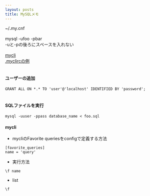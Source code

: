 ```yaml
---
layout: posts
title: MySQLメモ
---
```

~/<b>.</b>my.cnf    
<br>
mysql -ufoo -pbar    
-uと-pの後ろにスペースを入れない    
<br>
[mycli](https://github.com/dbcli/mycli)   
[.myclircの例](https://github.com/dbcli/mycli/blob/master/mycli/myclirc)   
<br>

#### ユーザーの追加  
`GRANT ALL ON *.* TO 'user'@'localhost' IDENTIFIED BY 'password';`  
<br>

#### SQLファイルを実行  
`mysql -uuser -ppass database_name < foo.sql`
<br>

#### mycli
* mycliのFavorite queriesをconfigで定義する方法

```
[favorite_queries]
name = 'query'
```

* 実行方法

```
\f name
```

* list

```
\f
```









